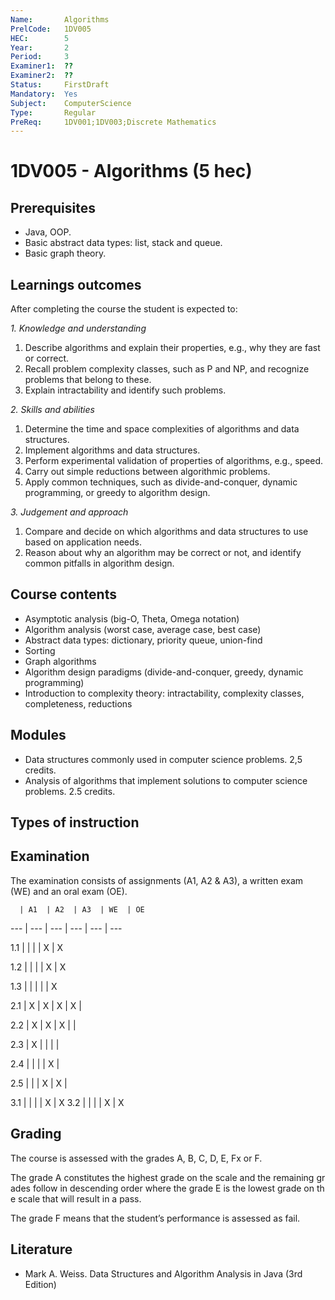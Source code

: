 ```yaml
---
Name:       Algorithms
PrelCode:   1DV005
HEC:        5
Year:       2
Period:     3
Examiner1:  ??    
Examiner2:  ??
Status:     FirstDraft
Mandatory:  Yes
Subject:    ComputerScience
Type:       Regular
PreReq:     1DV001;1DV003;Discrete Mathematics
---
```


# 1DV005 - Algorithms (5 hec)

## Prerequisites

- Java, OOP.
- Basic abstract data types: list, stack and queue. 
- Basic graph theory.

## Learnings outcomes

After completing the course the student is expected to:

*1. Knowledge and understanding*

1. Describe algorithms and explain their properties, e.g., why they are fast or correct.
2. Recall problem complexity classes, such as P and NP, and recognize problems that belong to these. 
3. Explain intractability and identify such problems.

*2.	Skills and abilities*

1. Determine the time and space complexities of algorithms and data structures.
2. Implement algorithms and data structures.
3. Perform experimental validation of properties of algorithms, e.g., speed.
4. Carry out simple reductions between algorithmic problems.
5. Apply common techniques, such as divide-and-conquer, dynamic programming, or greedy to algorithm design.


*3.	Judgement and approach*

1. Compare and decide on which algorithms and data structures to use based on application needs.
2. Reason about why an algorithm may be correct or not, and identify common pitfalls in algorithm design.

## Course contents

- Asymptotic analysis (big-O, Theta, Omega notation)
- Algorithm analysis (worst case, average case, best case)
- Abstract data types: dictionary, priority queue, union-find
- Sorting
- Graph algorithms
- Algorithm design paradigms (divide-and-conquer, greedy, dynamic programming)
- Introduction to complexity theory: intractability, complexity classes, completeness, reductions

## Modules

- Data structures commonly used in computer science problems. 2,5 credits. 
- Analysis of algorithms that implement solutions to computer science problems. 2.5 credits. 

## Types of instruction

## Examination

The examination consists of assignments (A1, A2 & A3), a written exam (WE) and an oral exam (OE).

      | A1  | A2  | A3  | WE  | OE

 ---  | --- | --- | --- | --- | ---

 1.1  |     |     |     |  X  |  X

 1.2  |     |     |     |  X  |  X

 1.3  |     |     |     |     |  X

 2.1  |  X  |  X  |  X  |  X  |

 2.2  |  X  |  X  |  X  |     |

 2.3  |  X  |     |     |     |

 2.4  |     |     |     |  X  |  

 2.5  |     |     |  X  |  X  |

 3.1  |     |     |     |  X  |  X
 3.2  |     |     |     |  X  |  X


## Grading

The course is assessed with the grades A, B, C, D, E, Fx or F.

The grade A constitutes the highest grade on the scale and the remaining grades follow in descending order where the grade E is the lowest grade on the scale that will result in a pass.

The grade F means that the student’s performance is assessed as fail.

## Literature
- Mark A. Weiss. Data Structures and Algorithm Analysis in Java (3rd Edition) 
